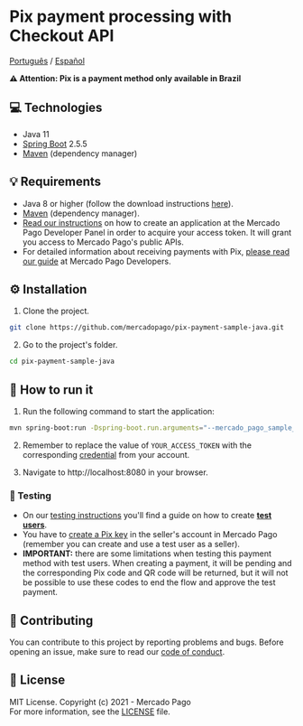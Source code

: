 # Pix payment processing with Checkout API
[Português](README.pt.md) / [Español](README.es.md)

**:warning: Attention: Pix is a payment method only available in Brazil**

## :computer: Technologies
- Java 11
- [Spring Boot](https://spring.io/projects/spring-boot) 2.5.5
- [Maven](https://maven.apache.org/) (dependency manager)

## 💡 Requirements
- Java 8 or higher (follow the download instructions [here](https://java.com/en/download/help/download_options.html)).
- [Maven](https://maven.apache.org/) (dependency manager).
- [Read our instructions](https://www.mercadopago.com.br/developers/en/guides/overview#bookmark_el_desarrollo_con_c%C3%B3digo) on how to create an application at the Mercado Pago Developer Panel in order to acquire your access token. It will grant you access to Mercado Pago's public APIs.
- For detailed information about receiving payments with Pix, [please read our guide](https://www.mercadopago.com.br/developers/en/guides/online-payments/checkout-api/other-payment-ways#bookmark_receive_payments_with_pix) at Mercado Pago Developers.

## :gear: Installation
1. Clone the project.
```bash
git clone https://github.com/mercadopago/pix-payment-sample-java.git
```

2. Go to the project's folder.
```bash
cd pix-payment-sample-java
```

## 🌟 How to run it
1. Run the following command to start the application:
```bash
mvn spring-boot:run -Dspring-boot.run.arguments="--mercado_pago_sample_access_token=YOUR_ACCESS_TOKEN"
``` 

2. Remember to replace the value of `YOUR_ACCESS_TOKEN` with the corresponding [credential](https://www.mercadopago.com.br/developers/panel) from your account.

3. Navigate to http://localhost:8080 in your browser.

### :test_tube: Testing
- On our [testing instructions](https://www.mercadopago.com.br/developers/en/guides/online-payments/checkout-api/testing) you'll find a guide on how to create **[test users](https://www.mercadopago.com.br/developers/en/guides/online-payments/checkout-api/testing#bookmark_how_to_create_users)**.
- You have to [create a Pix key](https://www.mercadopago.com.br/stop/pix) in the seller's account in Mercado Pago (remember you can create and use a test user as a seller).
- **IMPORTANT:** there are some limitations when testing this payment method with test users. When creating a payment, it will be pending and the corresponding Pix code and QR code will be returned, but it will not be possible to use these codes to end the flow and approve the test payment.

## :handshake: Contributing
You can contribute to this project by reporting problems and bugs. Before opening an issue, make sure to read our [code of conduct](CODE_OF_CONDUCT.md).

## :bookmark: License
MIT License. Copyright (c) 2021 - Mercado Pago <br/>
For more information, see the [LICENSE](LICENSE) file.
